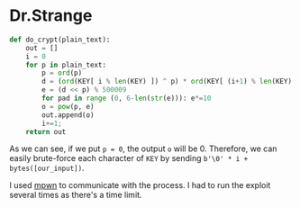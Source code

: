 # Dr.Strange

```py
def do_crypt(plain_text):
    out = []
    i = 0
    for p in plain_text:
        p = ord(p)
        d = (ord(KEY[ i % len(KEY) ]) ^ p) * ord(KEY[ (i+1) % len(KEY) ])
        e = (d << p) % 500009
        for pad in range (0, 6-len(str(e))): e*=10
        o = pow(p, e)
        out.append(o)
        i+=1;
    return out
```

As we can see, if we put `p = 0`, the output `o` will be 0. Therefore,
we can easily brute-force each character of `KEY` by sending
`b'\0' * i + bytes([our_input])`. 

I used [mpwn](https://github.com/lunixbochs/mpwn) to communicate with
the process. I had to run the exploit several times as there's a time
limit.